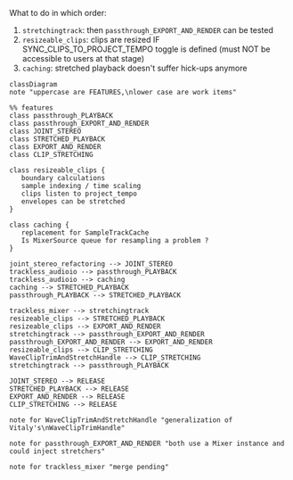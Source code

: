 
What to do in which order:
1. `stretchingtrack`: then `passthrough_EXPORT_AND_RENDER` can be tested
2. `resizeable_clips`: clips are resized IF SYNC_CLIPS_TO_PROJECT_TEMPO toggle is defined (must NOT be accessible to users at that stage)
3. `caching`: stretched playback doesn't suffer hick-ups anymore

```mermaid
classDiagram
note "uppercase are FEATURES,\nlower case are work items"

%% features
class passthrough_PLAYBACK
class passthrough_EXPORT_AND_RENDER
class JOINT_STEREO
class STRETCHED_PLAYBACK
class EXPORT_AND_RENDER
class CLIP_STRETCHING

class resizeable_clips {
   boundary calculations
   sample indexing / time scaling
   clips listen to project_tempo
   envelopes can be stretched
}

class caching {
   replacement for SampleTrackCache
   Is MixerSource queue for resampling a problem ?
}

joint_stereo_refactoring --> JOINT_STEREO
trackless_audioio --> passthrough_PLAYBACK
trackless_audioio --> caching
caching --> STRETCHED_PLAYBACK
passthrough_PLAYBACK --> STRETCHED_PLAYBACK

trackless_mixer --> stretchingtrack
resizeable_clips --> STRETCHED_PLAYBACK
resizeable_clips --> EXPORT_AND_RENDER
stretchingtrack --> passthrough_EXPORT_AND_RENDER
passthrough_EXPORT_AND_RENDER --> EXPORT_AND_RENDER
resizeable_clips --> CLIP_STRETCHING
WaveClipTrimAndStretchHandle --> CLIP_STRETCHING
stretchingtrack --> passthrough_PLAYBACK

JOINT_STEREO --> RELEASE
STRETCHED_PLAYBACK --> RELEASE
EXPORT_AND_RENDER --> RELEASE
CLIP_STRETCHING --> RELEASE

note for WaveClipTrimAndStretchHandle "generalization of Vitaly's\nWaveClipTrimHandle"

note for passthrough_EXPORT_AND_RENDER "both use a Mixer instance and could inject stretchers"

note for trackless_mixer "merge pending"
```
